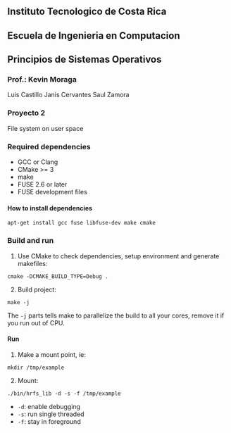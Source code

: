 ## Instituto Tecnologico de Costa Rica
## Escuela de Ingenieria en Computacion
## Principios de Sistemas Operativos
### Prof.: Kevin Moraga

Luis Castillo
Janis Cervantes
Saul Zamora

### Proyecto 2
File system on user space

### Required dependencies
* GCC or Clang
* CMake >= 3
* make
* FUSE 2.6 or later
* FUSE development files

#### How to install dependencies
```
apt-get install gcc fuse libfuse-dev make cmake
```

### Build and run
1. Use CMake to check dependencies, setup environment and generate makefiles:
```
cmake -DCMAKE_BUILD_TYPE=Debug .
```

2. Build project:
```
make -j
```
The `-j` parts tells make to parallelize the build to all your cores, remove it if you run out of CPU.

#### Run

1. Make a mount point, ie:
```
mkdir /tmp/example
```

2. Mount:
```
./bin/hrfs_lib -d -s -f /tmp/example
```

* `-d`: enable debugging
* `-s`: run single threaded
* `-f`: stay in foreground